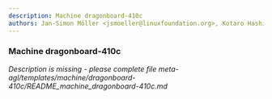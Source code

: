```yaml
---
description: Machine dragonboard-410c
authors: Jan-Simon Möller <jsmoeller@linuxfoundation.org>, Kotaro Hashimoto <Hashimoto.Kotaro@ds.MitsubishiElectric.co.jp>, Stephane Desneux <stephane.desneux@iot.bzh>
---
```

	
### Machine dragonboard-410c
	 
*Description is missing - please complete file meta-agl/templates/machine/dragonboard-410c/README_machine_dragonboard-410c.md*

